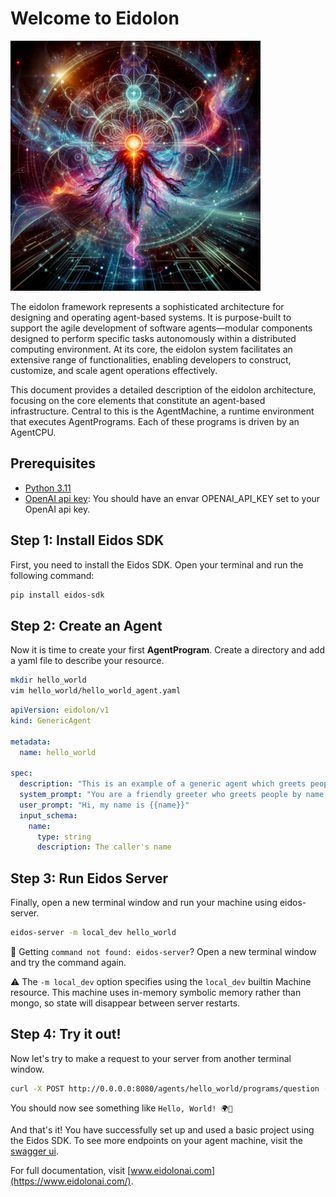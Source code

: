 # Welcome to Eidolon

<img alt="img_1" height="400" width="400" src="./docs/src/assets/main_images/img_1.png"/>

The eidolon framework represents a sophisticated architecture for designing and operating agent-based systems. It is purpose-built to support the agile development of software agents—modular components designed to perform specific tasks autonomously within a distributed computing environment. At its core, the eidolon system facilitates an extensive range of functionalities, enabling developers to construct, customize, and scale agent operations effectively.

This document provides a detailed description of the eidolon architecture, focusing on the core elements that constitute an agent-based infrastructure. Central to this is the AgentMachine, a runtime environment that executes AgentPrograms. Each of these programs is driven by an AgentCPU.

## Prerequisites

* [Python 3.11](https://formulae.brew.sh/formula/python@3.11)
* [OpenAI api key](https://platform.openai.com/account/api-keys): You should have an envar OPENAI_API_KEY set to your OpenAI api key.

## Step 1: Install Eidos SDK

First, you need to install the Eidos SDK. Open your terminal and run the following command:

```bash
pip install eidos-sdk
```

## Step 2: Create an Agent

Now it is time to create your first **AgentProgram**. Create a directory and add a yaml file to describe your resource.

```bash
mkdir hello_world
vim hello_world/hello_world_agent.yaml
```

```yaml
apiVersion: eidolon/v1
kind: GenericAgent

metadata:
  name: hello_world

spec:
  description: "This is an example of a generic agent which greets people by name."
  system_prompt: "You are a friendly greeter who greets people by name while using emojis"
  user_prompt: "Hi, my name is {{name}}"
  input_schema:
    name:
      type: string
      description: The caller's name
```

## Step 3: Run Eidos Server

Finally, open a new terminal window and run your machine using eidos-server.

```bash
eidos-server -m local_dev hello_world
```
🚨 Getting `command not found: eidos-server`? Open a new terminal window and try the command again.

⚠️ The `-m local_dev` option specifies using the `local_dev` builtin Machine resource. This machine uses in-memory symbolic memory rather than mongo, so state will disappear between server restarts.

## Step 4: Try it out!

Now let's try to make a request to your server from another terminal window.

```bash
curl -X POST http://0.0.0.0:8080/agents/hello_world/programs/question -H 'Content-Type: application/json' -d '{"name": "World"}'; echo
```

You should now see something like `Hello, World! 🌍👋`


And that's it! You have successfully set up and used a basic project using the Eidos SDK. To see more endpoints on your agent machine, visit the [swagger ui](http://0.0.0.0:8080/docs).

For full documentation, visit [www.eidolonai.com](https://www.eidolonai.com/).
